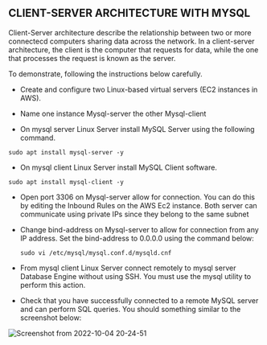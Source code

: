 ## CLIENT-SERVER ARCHITECTURE WITH MYSQL
Client-Server architecture describe the relationship between two or more connectecd computers sharing data across the network. In a client-server architecture, the client is the computer that requests for data, while the one that processes the request is known as the server.

To demonstrate, following the instructions below carefully.

- Create and configure two Linux-based virtual servers (EC2 instances in AWS).

- Name one instance Mysql-server the other Mysql-client

- On mysql server Linux Server install MySQL Server using the following command.

`sudo apt install mysql-server -y`

- On mysql client Linux Server install MySQL Client software.

`sudo apt install mysql-client -y`

- Open port 3306 on Mysql-server allow for connection. You can do this by editing the Inbound Rules on the AWS Ec2 instance. Both server can communicate using private IPs since they belong to the same subnet

- Change bind-address on Mysql-server to allow for connection from any IP address. Set the bind-address to 0.0.0.0 using the command below:

  `sudo vi /etc/mysql/mysql.conf.d/mysqld.cnf`
  
- From mysql client Linux Server connect remotely to mysql server Database Engine without using SSH. You must use the mysql utility to perform this action.

- Check that you have successfully connected to a remote MySQL server and can perform SQL queries. You should something similar to the screenshot below:

![Screenshot from 2022-10-04 20-24-51](https://user-images.githubusercontent.com/23356682/193912711-db7bf945-aa01-468b-ad9a-a297cef839f4.png)
